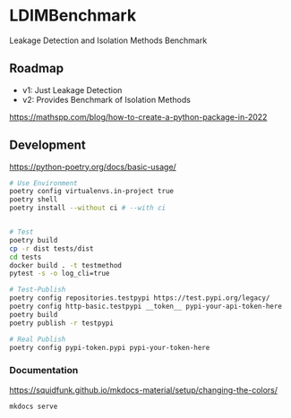 # LDIMBenchmark

Leakage Detection and Isolation Methods Benchmark

## Roadmap

- v1: Just Leakage Detection
- v2: Provides Benchmark of Isolation Methods

https://mathspp.com/blog/how-to-create-a-python-package-in-2022

## Development

https://python-poetry.org/docs/basic-usage/

```bash
# Use Environment
poetry config virtualenvs.in-project true
poetry shell
poetry install --without ci # --with ci


# Test
poetry build
cp -r dist tests/dist
cd tests
docker build . -t testmethod
pytest -s -o log_cli=true

# Test-Publish
poetry config repositories.testpypi https://test.pypi.org/legacy/
poetry config http-basic.testpypi __token__ pypi-your-api-token-here
poetry build
poetry publish -r testpypi

# Real Publish
poetry config pypi-token.pypi pypi-your-token-here
```

### Documentation

https://squidfunk.github.io/mkdocs-material/setup/changing-the-colors/

```
mkdocs serve
```
